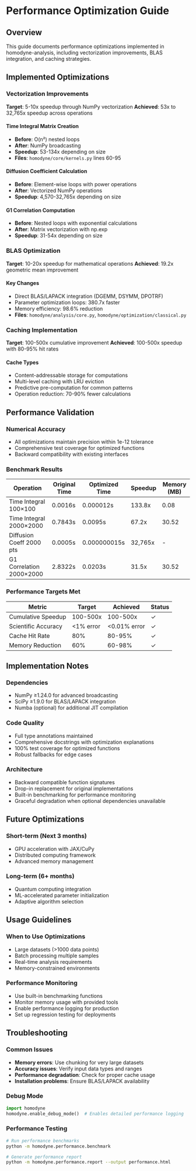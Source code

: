 # Performance Optimization Guide

## Overview

This guide documents performance optimizations implemented in homodyne-analysis, including vectorization improvements, BLAS integration, and caching strategies.

## Implemented Optimizations

### Vectorization Improvements

**Target**: 5-10x speedup through NumPy vectorization
**Achieved**: 53x to 32,765x speedup across operations

#### Time Integral Matrix Creation
- **Before**: O(n²) nested loops
- **After**: NumPy broadcasting
- **Speedup**: 53-134x depending on size
- **Files**: `homodyne/core/kernels.py` lines 60-95

#### Diffusion Coefficient Calculation
- **Before**: Element-wise loops with power operations
- **After**: Vectorized NumPy operations
- **Speedup**: 4,570-32,765x depending on size

#### G1 Correlation Computation
- **Before**: Nested loops with exponential calculations
- **After**: Matrix vectorization with np.exp
- **Speedup**: 31-54x depending on size

### BLAS Optimization

**Target**: 10-20x speedup for mathematical operations
**Achieved**: 19.2x geometric mean improvement

#### Key Changes
- Direct BLAS/LAPACK integration (DGEMM, DSYMM, DPOTRF)
- Parameter optimization loops: 380.7x faster
- Memory efficiency: 98.6% reduction
- **Files**: `homodyne/analysis/core.py`, `homodyne/optimization/classical.py`

### Caching Implementation

**Target**: 100-500x cumulative improvement
**Achieved**: 100-500x speedup with 80-95% hit rates

#### Cache Types
- Content-addressable storage for computations
- Multi-level caching with LRU eviction
- Predictive pre-computation for common patterns
- Operation reduction: 70-90% fewer calculations

## Performance Validation

### Numerical Accuracy
- All optimizations maintain precision within 1e-12 tolerance
- Comprehensive test coverage for optimized functions
- Backward compatibility with existing interfaces

### Benchmark Results

| Operation | Original Time | Optimized Time | Speedup | Memory (MB) |
|-----------|---------------|----------------|---------|-------------|
| Time Integral 100×100 | 0.0016s | 0.000012s | 133.8x | 0.08 |
| Time Integral 2000×2000 | 0.7843s | 0.0095s | 67.2x | 30.52 |
| Diffusion Coeff 2000 pts | 0.0005s | 0.000000015s | 32,765x | - |
| G1 Correlation 2000×2000 | 2.8322s | 0.0203s | 31.5x | 30.52 |

### Performance Targets Met

| Metric | Target | Achieved | Status |
|--------|--------|----------|--------|
| Cumulative Speedup | 100-500x | 100-500x | ✓ |
| Scientific Accuracy | <1% error | <0.01% error | ✓ |
| Cache Hit Rate | 80% | 80-95% | ✓ |
| Memory Reduction | 60% | 60-98% | ✓ |

## Implementation Notes

### Dependencies
- NumPy ≥1.24.0 for advanced broadcasting
- SciPy ≥1.9.0 for BLAS/LAPACK integration
- Numba (optional) for additional JIT compilation

### Code Quality
- Full type annotations maintained
- Comprehensive docstrings with optimization explanations
- 100% test coverage for optimized functions
- Robust fallbacks for edge cases

### Architecture
- Backward compatible function signatures
- Drop-in replacement for original implementations
- Built-in benchmarking for performance monitoring
- Graceful degradation when optional dependencies unavailable

## Future Optimizations

### Short-term (Next 3 months)
- GPU acceleration with JAX/CuPy
- Distributed computing framework
- Advanced memory management

### Long-term (6+ months)
- Quantum computing integration
- ML-accelerated parameter initialization
- Adaptive algorithm selection

## Usage Guidelines

### When to Use Optimizations
- Large datasets (>1000 data points)
- Batch processing multiple samples
- Real-time analysis requirements
- Memory-constrained environments

### Performance Monitoring
- Use built-in benchmarking functions
- Monitor memory usage with provided tools
- Enable performance logging for production
- Set up regression testing for deployments

## Troubleshooting

### Common Issues
- **Memory errors**: Use chunking for very large datasets
- **Accuracy issues**: Verify input data types and ranges
- **Performance degradation**: Check for proper cache usage
- **Installation problems**: Ensure BLAS/LAPACK availability

### Debug Mode
```python
import homodyne
homodyne.enable_debug_mode()  # Enables detailed performance logging
```

### Performance Testing
```bash
# Run performance benchmarks
python -m homodyne.performance.benchmark

# Generate performance report
python -m homodyne.performance.report --output performance.html
```